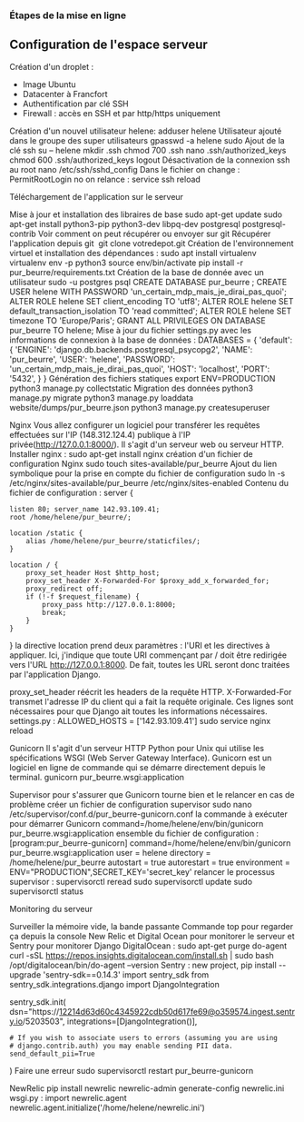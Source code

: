 ### Étapes de la mise en ligne

## Configuration de l'espace serveur

Création d'un droplet :
* Image Ubuntu
* Datacenter à Francfort
* Authentification par clé SSH
* Firewall : accès en SSH et par http/https uniquement

Création d'un nouvel utilisateur helene: 
adduser helene
Utilisateur ajouté dans le groupe des super utilisateurs
gpasswd -a helene sudo
Ajout de la clé ssh
su – helene
mkdir .ssh
chmod 700 .ssh
nano .ssh/authorized_keys
chmod 600 .ssh/authorized_keys
logout
Désactivation de la connexion ssh au root
nano /etc/ssh/sshd_config
Dans le fichier on change : PermitRootLogin no
on relance :
service ssh reload

Téléchargement de l'application sur le serveur

Mise à jour et installation des libraires de base
sudo apt-get update
sudo apt-get install python3-pip python3-dev libpq-dev postgresql postgresql-contrib
Voir comment on peut récupérer ou envoyer sur git
Récupérer l'application depuis git 
git clone votredepot.git
Création de l'environnement virtuel et installation des dépendances : 
sudo apt install virtualenv
virtualenv env -p python3
source env/bin/activate
pip install -r pur_beurre/requirements.txt
Création de la base de donnée avec un utilisateur
sudo -u postgres psql 
CREATE DATABASE pur_beurre ;
CREATE USER helene WITH PASSWORD 'un_certain_mdp_mais_je_dirai_pas_quoi';
ALTER ROLE helene SET client_encoding TO 'utf8';
ALTER ROLE helene SET default_transaction_isolation TO 'read committed';
ALTER ROLE helene SET timezone TO 'Europe/Paris';
GRANT ALL PRIVILEGES ON DATABASE pur_beurre TO helene;
Mise à jour du fichier settings.py avec les informations de connexion à la base de données :
DATABASES = {
    'default': {
        'ENGINE': 'django.db.backends.postgresql_psycopg2',
        'NAME': 'pur_beurre',
        'USER': 'helene',
        'PASSWORD': 'un_certain_mdp_mais_je_dirai_pas_quoi',
        'HOST': 'localhost',
        'PORT': '5432',
    }
}
Génération des fichiers statiques
export ENV=PRODUCTION
python3 manage.py collectstatic
Migration des données
python3 manage.py migrate
python3 manage.py loaddata website/dumps/pur_beurre.json
python3 manage.py createsuperuser

Nginx
Vous allez configurer un logiciel pour transférer les requêtes effectuées sur l'IP (148.312.124.4) publique à l'IP privée(http://127.0.0.1:8000/). Il s'agit d'un serveur web ou serveur HTTP.
Installer nginx :
sudo apt-get install nginx
création d'un fichier de configuration Nginx
sudo touch sites-available/pur_beurre
Ajout du lien symbolique pour la prise en compte du fichier de configuration
sudo ln -s /etc/nginx/sites-available/pur_beurre /etc/nginx/sites-enabled
Contenu du fichier de configuration :
server {

    listen 80; server_name 142.93.109.41;
    root /home/helene/pur_beurre/;

    location /static {
        alias /home/helene/pur_beurre/staticfiles/;
    }

    location / {
        proxy_set_header Host $http_host;
        proxy_set_header X-Forwarded-For $proxy_add_x_forwarded_for;
        proxy_redirect off;
        if (!-f $request_filename) {
            proxy_pass http://127.0.0.1:8000;
            break;
        }
    }
}
la directive location prend deux paramètres : l'URI et les directives à appliquer. Ici, j'indique que toute URI commençant par / doit être redirigée vers l'URL http://127.0.0.1:8000. De fait, toutes les URL seront donc traitées par l'application Django.

proxy_set_header réécrit les headers de la requête HTTP. X-Forwarded-For transmet l'adresse IP du client qui a fait la requête originale. Ces lignes sont nécessaires pour que Django ait toutes les informations nécessaires. 
settings.py : ALLOWED_HOSTS = ['142.93.109.41'] 
sudo service nginx reload

Gunicorn
Il s'agit d'un serveur HTTP Python pour Unix qui utilise les spécifications WSGI (Web Server Gateway Interface). 
Gunicorn est un logiciel en ligne de commande qui se démarre directement depuis le terminal. 
gunicorn pur_beurre.wsgi:application

Supervisor 
pour s'assurer que Gunicorn tourne bien et le relancer en cas de problème
créer un fichier de configuration supervisor
sudo nano /etc/supervisor/conf.d/pur_beurre-gunicorn.conf
la commande à exécuter pour démarrer Gunicorn
command=/home/helene/env/bin/gunicorn pur_beurre.wsgi:application
ensemble du fichier de configuration :
[program:pur_beurre-gunicorn]
command=/home/helene/env/bin/gunicorn pur_beurre.wsgi:application
user = helene
directory = /home/helene/pur_beurre
autostart = true
autorestart = true
environment = ENV="PRODUCTION",SECRET_KEY='secret_key'
relancer le processus supervisor :
supervisorctl reread
sudo supervisorctl update
sudo supervisorctl status

Monitoring du serveur

Surveiller la mémoire vide, la bande passante
Commande top pour regarder ça depuis la console
New Relic et Digital Ocean pour monitorer le serveur et Sentry pour monitorer Django
DigitalOcean :
sudo apt-get purge do-agent
curl -sSL https://repos.insights.digitalocean.com/install.sh | sudo bash
/opt/digitalocean/bin/do-agent –version
Sentry : new project, 
pip install --upgrade 'sentry-sdk==0.14.3'
import sentry_sdk
from sentry_sdk.integrations.django import DjangoIntegration

sentry_sdk.init(
    dsn="https://12214d63d60c4345922cdb50d617fe69@o359574.ingest.sentry.io/5203503",
    integrations=[DjangoIntegration()],

    # If you wish to associate users to errors (assuming you are using
    # django.contrib.auth) you may enable sending PII data.
    send_default_pii=True
)
Faire une erreur
sudo supervisorctl restart pur_beurre-gunicorn

NewRelic
pip install newrelic
newrelic-admin generate-config <your-key-goes-here> newrelic.ini
wsgi.py :
import newrelic.agent
newrelic.agent.initialize('/home/helene/newrelic.ini')
